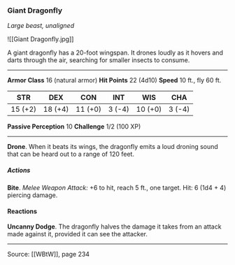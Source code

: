 ### Giant Dragonfly
_Large beast, unaligned_

![[Giant Dragonfly.jpg]]

A giant dragonfly has a 20-foot wingspan. It drones loudly as it hovers and darts through the air, searching for smaller insects to consume.




---

**Armor Class** 16 (natural armor)
**Hit Points** 22 (4d10)
**Speed** 10 ft., fly 60 ft.

| STR     | DEX     | CON     | INT     | WIS     | CHA     |
|---------|---------|---------|---------|---------|---------|
| 15 (+2) | 18 (+4) | 11 (+0) | 3 (-4) | 10 (+0) | 3 (-4) |

**Passive Perception** 10
**Challenge** 1/2 (100 XP)

---

**Drone**. When it beats its wings, the dragonfly emits a loud droning sound that can be heard out to a range of 120 feet.

##### Actions
**Bite**. _Melee Weapon Attack:_ +6 to hit, reach 5 ft., one target. Hit: 6 (1d4 + 4) piercing damage.

#### Reactions
**Uncanny Dodge**. The dragonfly halves the damage it takes from an attack made against it, provided it can see the attacker.


---

Source: [[WBtW]], page 234